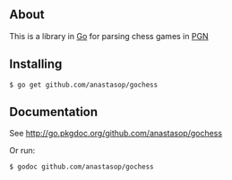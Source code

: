 ## About

This is a library in [Go](http://golang.org/)
for parsing chess games in [PGN](http://en.wikipedia.org/wiki/Portable_Game_Notation)

## Installing

    $ go get github.com/anastasop/gochess

## Documentation 

See http://go.pkgdoc.org/github.com/anastasop/gochess

Or run:

    $ godoc github.com/anastasop/gochess
